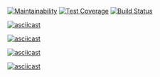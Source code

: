 [![Maintainability](https://api.codeclimate.com/v1/badges/a99a88d28ad37a79dbf6/maintainability)](https://codeclimate.com/github/codeclimate/codeclimate/maintainability) [![Test Coverage](https://api.codeclimate.com/v1/badges/a99a88d28ad37a79dbf6/test_coverage)](https://codeclimate.com/github/codeclimate/codeclimate/test_coverage) [![Build Status](https://travis-ci.org/upokusaev/frontend-project-lvl1.svg?branch=master)](https://travis-ci.org/upokusaev/frontend-project-lvl1)

[![asciicast](https://asciinema.org/a/sqtvjbPqaTdxfNEQRG8HKSkLk.svg)](https://asciinema.org/a/sqtvjbPqaTdxfNEQRG8HKSkLk)

[![asciicast](https://asciinema.org/a/3fBpKejAFtAuZfob40uNLaGmg.svg)](https://asciinema.org/a/3fBpKejAFtAuZfob40uNLaGmg)

[![asciicast](https://asciinema.org/a/lYGogGWcfE97sVqZsCfFFRIbZ.svg)](https://asciinema.org/a/lYGogGWcfE97sVqZsCfFFRIbZ)

[![asciicast](https://asciinema.org/a/QFzA8elbZ25hburQfI6DngQkK.svg)](https://asciinema.org/a/QFzA8elbZ25hburQfI6DngQkK)
